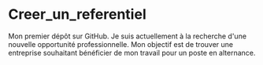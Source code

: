 # Creer_un_referentiel
Mon premier dépôt sur GitHub.
Je suis actuellement à la recherche d'une nouvelle opportunité professionnelle. Mon objectif est de trouver une entreprise souhaitant bénéficier de mon travail pour un poste en alternance.
